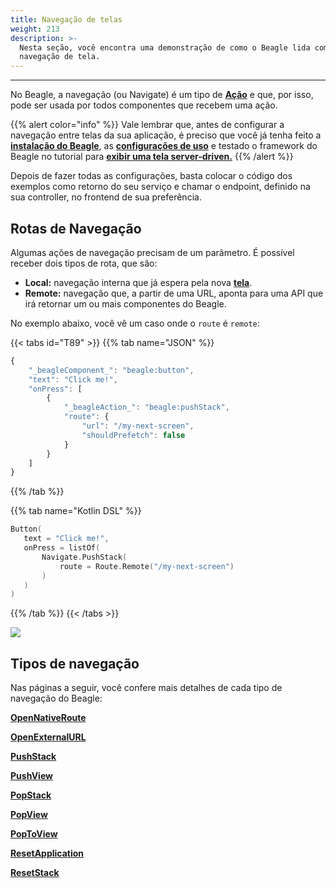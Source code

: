 ```yaml
---
title: Navegação de telas
weight: 213
description: >-
  Nesta seção, você encontra uma demonstração de como o Beagle lida com
  navegação de tela.
---
```


---

No Beagle, a navegação \(ou Navigate\) é um tipo de [**Ação**](/pt/home/api/actions) e que, por isso, pode ser usada por todos componentes que recebem uma ação.

{{% alert color="info" %}}
Vale lembrar que, antes de configurar a navegação entre telas da sua aplicação, é preciso que você já tenha feito a [**instalação do Beagle**](/pt/home/get-started/installing-beagle/), as [**configurações de uso**](/pt/home/get-started/using-beagle/) e testado o framework do Beagle no tutorial para [**exibir uma tela server-driven.**](/pt/home/tutorials/how-to-display-a-screen)
{{% /alert %}}

Depois de fazer todas as configurações, basta colocar o código dos exemplos como retorno do seu serviço e chamar o endpoint, definido na sua controller, no frontend de sua preferência.

## Rotas de Navegação

Algumas ações de navegação precisam de um parâmetro. É possível receber dois tipos de rota, que são:

- **Local:** navegação interna que já espera pela nova [**tela**](/pt/home/api/screen/).
- **Remote:** navegação que, a partir de uma URL, aponta para uma API que irá retornar um ou mais componentes do Beagle.

No exemplo abaixo, você vê um caso onde o `route` é `remote`:

{{< tabs id="T89" >}}
{{% tab name="JSON" %}}

```javascript
{
    "_beagleComponent_": "beagle:button",
    "text": "Click me!",
    "onPress": [
        {
            "_beagleAction_": "beagle:pushStack",
            "route": {
                "url": "/my-next-screen",
                "shouldPrefetch": false
            }
        }
    ]
}
```

{{% /tab %}}

{{% tab name="Kotlin DSL" %}}

```kotlin
Button(
   text = "Click me!",
   onPress = listOf(
       Navigate.PushStack(
           route = Route.Remote("/my-next-screen")
       )
   )
)
```

{{% /tab %}}
{{< /tabs >}}

![](/navigate-remote.gif)

## Tipos de navegação

Nas páginas a seguir, você confere mais detalhes de cada tipo de navegação do Beagle:

[**OpenNativeRoute**](/pt/home/api/actions/navigate/opennativeroute)

[**OpenExternalURL**](/pt/home/api/actions/navigate/openexternalurl)

[**PushStack**](/pt/home/api/actions/navigate/pushstack)

[**PushView**](/pt/home/api/actions/navigate/pushview)

[**PopStack**](/pt/home/api/actions/navigate/popstack)

[**PopView**](/pt/home/api/actions/navigate/popview)

[**PopToView**](/pt/home/api/actions/navigate/poptoview)

[**ResetApplication**](/pt/home/api/actions/navigate/resetapplication)

[**ResetStack**](/pt/home/api/actions/navigate/resetstack)
